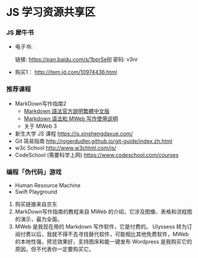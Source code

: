# JS 学习资源共享区

### JS 犀牛书

- 电子书:
    
    链接: https://pan.baidu.com/s/1bprSeRl 密码: v3nr

- 购买1：
    http://item.jd.com/10974436.html



### 推荐课程

- MarkDown写作指南2
    - [Markdown 語法官方說明繁體中文版](http://zh.mweb.im/markdown-syntax-guide-full-version-zh.html)
    - [Markdown 语法和 MWeb 写作使用说明](http://zh.mweb.im/markdown-syntax-guide-suggest-version-zh.html)
    - 关于 MWeb 3
- 新生大学 JS 课程
    https://js.xinshengdaxue.com/
- Git 简易指南
    http://rogerdudler.github.io/git-guide/index.zh.html 
- w3c School
    http://www.w3chtml.com/js/
- CodeSchool (需要科学上网)
    https://www.codeschool.com/courses



### 编程「伪代码」游戏
  - Human Resource Machine
  - Swift Playground
 
1. 购买链接来自京东
2. MarkDown写作指南的教程来自 MWeb 的介绍，它涉及图像、表格和流程图的演示，最为全面。
3. MWeb 是我现在用的 Markdown 写作软件，它是付费的。 Ulyssess 转为订阅付费以后，我就不得不去寻找替代软件，可能相比其他免费软件，MWeb 的本地性强，预览效果好，支持图床和能一键发布 Wordpress 是我购买它的原因，但不代表你一定要购买它。
